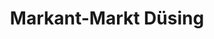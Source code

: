 ---
title: "Markant-Markt Düsing"
url: /schieder-schwalenberg/markant-markt-duesing/
shop: Supermarkt
---